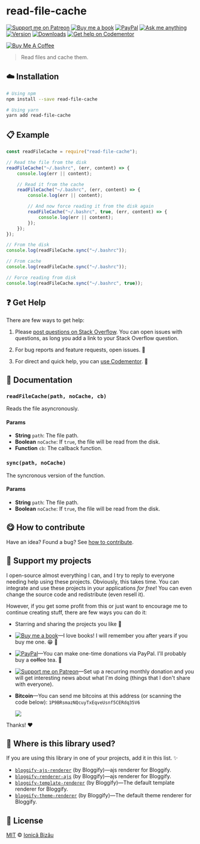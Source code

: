 <!-- Please do not edit this file. Edit the `blah` field in the `package.json` instead. If in doubt, open an issue. -->


# read-file-cache

 [![Support me on Patreon][badge_patreon]][patreon] [![Buy me a book][badge_amazon]][amazon] [![PayPal][badge_paypal_donate]][paypal-donations] [![Ask me anything](https://img.shields.io/badge/ask%20me-anything-1abc9c.svg)](https://github.com/IonicaBizau/ama) [![Version](https://img.shields.io/npm/v/read-file-cache.svg)](https://www.npmjs.com/package/read-file-cache) [![Downloads](https://img.shields.io/npm/dt/read-file-cache.svg)](https://www.npmjs.com/package/read-file-cache) [![Get help on Codementor](https://cdn.codementor.io/badges/get_help_github.svg)](https://www.codementor.io/johnnyb?utm_source=github&utm_medium=button&utm_term=johnnyb&utm_campaign=github)

<a href="https://www.buymeacoffee.com/H96WwChMy" target="_blank"><img src="https://www.buymeacoffee.com/assets/img/custom_images/yellow_img.png" alt="Buy Me A Coffee"></a>

> Read files and cache them.

## :cloud: Installation

```sh
# Using npm
npm install --save read-file-cache

# Using yarn
yarn add read-file-cache
```


## :clipboard: Example



```js
const readFileCache = require("read-file-cache");

// Read the file from the disk
readFileCache("~/.bashrc", (err, content) => {
    console.log(err || content);

    // Read it from the cache
    readFileCache("~/.bashrc", (err, content) => {
        console.log(err || content);

        // And now force reading it from the disk again
        readFileCache("~/.bashrc", true, (err, content) => {
            console.log(err || content);
        });
    });
});

// From the disk
console.log(readFileCache.sync("~/.bashrc"));

// From cache
console.log(readFileCache.sync("~/.bashrc"));

// Force reading from disk
console.log(readFileCache.sync("~/.bashrc", true));
```



## :question: Get Help

There are few ways to get help:

 1. Please [post questions on Stack Overflow](https://stackoverflow.com/questions/ask). You can open issues with questions, as long you add a link to your Stack Overflow question.
 2. For bug reports and feature requests, open issues. :bug:

 3. For direct and quick help, you can [use Codementor](https://www.codementor.io/johnnyb). :rocket:



## :memo: Documentation


### `readFileCache(path, noCache, cb)`
Reads the file asyncronously.

#### Params

- **String** `path`: The file path.
- **Boolean** `noCache`: If `true`, the file will be read from the disk.
- **Function** `cb`: The callback function.

### `sync(path, noCache)`
The syncronous version of the function.

#### Params

- **String** `path`: The file path.
- **Boolean** `noCache`: If `true`, the file will be read from the disk.



## :yum: How to contribute
Have an idea? Found a bug? See [how to contribute][contributing].


## :sparkling_heart: Support my projects

I open-source almost everything I can, and I try to reply to everyone needing help using these projects. Obviously,
this takes time. You can integrate and use these projects in your applications *for free*! You can even change the source code and redistribute (even resell it).

However, if you get some profit from this or just want to encourage me to continue creating stuff, there are few ways you can do it:


 - Starring and sharing the projects you like :rocket:
 - [![Buy me a book][badge_amazon]][amazon]—I love books! I will remember you after years if you buy me one. :grin: :book:
 - [![PayPal][badge_paypal]][paypal-donations]—You can make one-time donations via PayPal. I'll probably buy a ~~coffee~~ tea. :tea:
 - [![Support me on Patreon][badge_patreon]][patreon]—Set up a recurring monthly donation and you will get interesting news about what I'm doing (things that I don't share with everyone).
 - **Bitcoin**—You can send me bitcoins at this address (or scanning the code below): `1P9BRsmazNQcuyTxEqveUsnf5CERdq35V6`

    ![](https://i.imgur.com/z6OQI95.png)


Thanks! :heart:


## :dizzy: Where is this library used?
If you are using this library in one of your projects, add it in this list. :sparkles:


 - [`bloggify-ajs-renderer`](https://github.com/Bloggify/ajs-renderer#readme) (by Bloggify)—ajs renderer for Bloggify.
 - [`bloggify-renderer-ajs`](https://github.com/Bloggify/renderer-ajs#readme) (by Bloggify)—ajs renderer for Bloggify.
 - [`bloggify-template-renderer`](https://github.com/Bloggify/template-renderer#readme) (by Bloggify)—The default template renderer for Bloggify.
 - [`bloggify-theme-renderer`](https://github.com/Bloggify/theme-renderer#readme) (by Bloggify)—The default theme renderer for Bloggify.

## :scroll: License

[MIT][license] © [Ionică Bizău][website]


[badge_patreon]: https://ionicabizau.github.io/badges/patreon.svg
[badge_amazon]: https://ionicabizau.github.io/badges/amazon.svg
[badge_paypal]: https://ionicabizau.github.io/badges/paypal.svg
[badge_paypal_donate]: https://ionicabizau.github.io/badges/paypal_donate.svg

[patreon]: https://www.patreon.com/ionicabizau
[amazon]: http://amzn.eu/hRo9sIZ
[paypal-donations]: https://www.paypal.com/cgi-bin/webscr?cmd=_s-xclick&hosted_button_id=RVXDDLKKLQRJW

[license]: http://showalicense.com/?fullname=Ionic%C4%83%20Biz%C4%83u%20%3Cbizauionica%40gmail.com%3E%20(https%3A%2F%2Fionicabizau.net)&year=2016#license-mit
[website]: https://ionicabizau.net
[contributing]: /CONTRIBUTING.md
[docs]: /DOCUMENTATION.md

